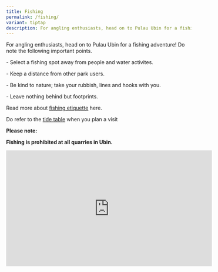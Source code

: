 ```yaml
---
title: Fishing
permalink: /fishing/
variant: tiptap
description: For angling enthusiasts, head on to Pulau Ubin for a fishing adventure!
---
```

<p>For angling enthusiasts, head on to Pulau Ubin for a fishing adventure!
Do note the following important points.</p>
<p>- Select a fishing spot away from people and water activites.</p>
<p>- Keep a distance from other park users.</p>
<p>- Be kind to nature; take your rubbish, lines and hooks with you.</p>
<p>- Leave nothing behind but footprints.</p>
<p>Read more about <a href="/files/fishing_practices_brochure.pdf" rel="noopener noreferrer nofollow" target="_blank">fishing etiquette</a> here.</p>
<p>Do refer to the <a href="/files/CH25___Tide_table_2025.pdf" rel="noopener noreferrer nofollow" target="_blank">tide table</a> when
you plan a visit</p>
<p></p>
<p><strong>Please note:</strong>
</p>
<p><strong>Fishing is prohibited at all quarries in Ubin.</strong>
</p>
<div class="iframe-wrapper">
<iframe height="315" width="560" allowfullscreen="true" frameborder="0" src="https://www.youtube.com/embed/D1WglDuKIbY?si=K5A5JLoPC9AzGnRI"></iframe>
</div>
<p></p>
